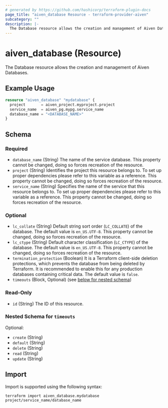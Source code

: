 ```yaml
---
# generated by https://github.com/hashicorp/terraform-plugin-docs
page_title: "aiven_database Resource - terraform-provider-aiven"
subcategory: ""
description: |-
  The Database resource allows the creation and management of Aiven Databases.
---
```


# aiven_database (Resource)

The Database resource allows the creation and management of Aiven Databases.

## Example Usage

```terraform
resource "aiven_database" "mydatabase" {
  project       = aiven_project.myproject.project
  service_name  = aiven_pg.mypg.service_name
  database_name = "<DATABASE_NAME>"
}
```

<!-- schema generated by tfplugindocs -->
## Schema

### Required

- `database_name` (String) The name of the service database. This property cannot be changed, doing so forces recreation of the resource.
- `project` (String) Identifies the project this resource belongs to. To set up proper dependencies please refer to this variable as a reference. This property cannot be changed, doing so forces recreation of the resource.
- `service_name` (String) Specifies the name of the service that this resource belongs to. To set up proper dependencies please refer to this variable as a reference. This property cannot be changed, doing so forces recreation of the resource.

### Optional

- `lc_collate` (String) Default string sort order (`LC_COLLATE`) of the database. The default value is `en_US.UTF-8`. This property cannot be changed, doing so forces recreation of the resource.
- `lc_ctype` (String) Default character classification (`LC_CTYPE`) of the database. The default value is `en_US.UTF-8`. This property cannot be changed, doing so forces recreation of the resource.
- `termination_protection` (Boolean) It is a Terraform client-side deletion protections, which prevents the database from being deleted by Terraform. It is recommended to enable this for any production databases containing critical data. The default value is `false`.
- `timeouts` (Block, Optional) (see [below for nested schema](#nestedblock--timeouts))

### Read-Only

- `id` (String) The ID of this resource.

<a id="nestedblock--timeouts"></a>
### Nested Schema for `timeouts`

Optional:

- `create` (String)
- `default` (String)
- `delete` (String)
- `read` (String)
- `update` (String)

## Import

Import is supported using the following syntax:

```shell
terraform import aiven_database.mydatabase project/service_name/database_name
```
